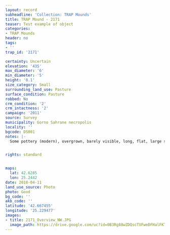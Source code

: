 ```yaml
---
layout: record
subheadline: 'Collection: TRAP Mounds'
title: TRAP Mound - 2171
teaser: Test example of object
categories:
- TRAP Mounds
header: no
tags:
- ''
trap_id: '2171'

certainty: Uncertain
elevation: '435'
max_diameter: '6'
min_diameter: '5'
height: '0.1'
size_category: Small
surrounding_land_use: Pasture
surface_condition: Pasture
robbed: No
crm_condition: '2'
crm_intactness: '2'
campaign: '2011'
source: Survey
municipality: Gorno Sahrane necropolis
locality: ''
bgcode: DS001
notes: |-
  Some pottery (modern), overgrown, barely visible, long, flat, large stones and rose bushes. Worked stone?.


rights: standard


maps:
  lat: 42.6285
  lon: 25.2442
date: 2018-04-11
land_use_source: Photo
photo: Good
bg_code: ''
akb_code: ''
latitude: '42.667455'
longitude: '25.229477'
images:
- title: 2171_Overview_NW.JPG
  image_path: https://drive.google.com/uc?id=0B3Rg88wZDQscTVFweDFHalFKTnc
---
```

